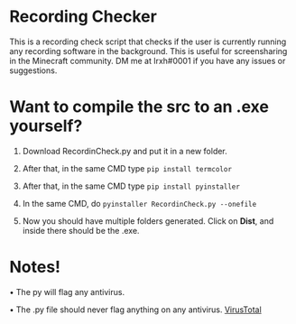 # Recording Checker
This is a recording check script that checks if the user is currently running any recording software in the background. This is useful for screensharing in the Minecraft community. DM me at lrxh#0001 if you have any issues or suggestions.

# Want to compile the src to an .exe yourself?

1. Download RecordinCheck.py and put it in a new folder.

2. After that, in the same CMD type
```pip install termcolor```

3. After that, in the same CMD type
```pip install pyinstaller```

4. In the same CMD, do
```pyinstaller RecordinCheck.py --onefile```

5. Now you should have multiple folders generated. Click on **Dist**, and inside there should be the .exe.


# Notes!

• The py will flag any antivirus.

• The .py file should never flag anything on any antivirus.
[VirusTotal](https://www.virustotal.com/gui/file/0c89a677da380ecf53e5455ab3044e744602619b5af9f61bab14aef34cd5aae7?nocache=1)
